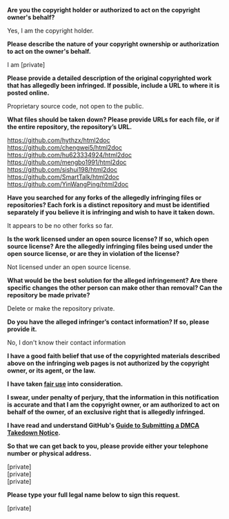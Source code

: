**Are you the copyright holder or authorized to act on the copyright owner's behalf?**

Yes, I am the copyright holder.

**Please describe the nature of your copyright ownership or authorization to act on the owner's behalf.**

I am [private]

**Please provide a detailed description of the original copyrighted work that has allegedly been infringed. If possible, include a URL to where it is posted online.**

Proprietary source code, not open to the public.

**What files should be taken down? Please provide URLs for each file, or if the entire repository, the repository’s URL.**

https://github.com/hythzx/html2doc  
https://github.com/chengwei5/html2doc  
https://github.com/hu623334924/html2doc  
https://github.com/mengbo1991/html2doc  
https://github.com/sishui198/html2doc  
https://github.com/SmartTalk/html2doc  
https://github.com/YinWangPing/html2doc  

**Have you searched for any forks of the allegedly infringing files or repositories? Each fork is a distinct repository and must be identified separately if you believe it is infringing and wish to have it taken down.**

It appears to be no other forks so far.

**Is the work licensed under an open source license? If so, which open source license? Are the allegedly infringing files being used under the open source license, or are they in violation of the license?**

Not licensed under an open source license.

**What would be the best solution for the alleged infringement? Are there specific changes the other person can make other than removal? Can the repository be made private?**

Delete or make the repository private.

**Do you have the alleged infringer’s contact information? If so, please provide it.**

No, I don't know their contact information

**I have a good faith belief that use of the copyrighted materials described above on the infringing web pages is not authorized by the copyright owner, or its agent, or the law.**

**I have taken <a href="https://www.lumendatabase.org/topics/22">fair use</a> into consideration.**

**I swear, under penalty of perjury, that the information in this notification is accurate and that I am the copyright owner, or am authorized to act on behalf of the owner, of an exclusive right that is allegedly infringed.**

**I have read and understand GitHub's <a href="https://help.github.com/articles/guide-to-submitting-a-dmca-takedown-notice/">Guide to Submitting a DMCA Takedown Notice</a>.**

**So that we can get back to you, please provide either your telephone number or physical address.**

[private]  
[private]  
[private]  

**Please type your full legal name below to sign this request.**

[private]
